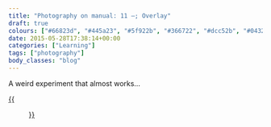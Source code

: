 ```yaml
---
title: "Photography on manual: 11 –; Overlay"
draft: true
colours: ["#66823d", "#445a23", "#5f922b", "#366722", "#dcc52b", "#043205", "#f0de3b"]
date: 2015-05-28T17:38:14+00:00
categories: ["Learning"]
tags: ["photography"]
body_classes: "blog"
---
```


A weird experiment that almost works…

[{{<figure class="wp-caption aligncenter size-full wp-image-4741" src="/images/2015/05/DSCF4954-small.jpg" alt="Dog lying on sofa overlaid with yellow tree blossom" width="1500" height="964" caption="**Sleeping in Spring.** Mucking about with overlaying a couple of photos. It’s a bit more editing than multiple exposures, but a similar style. I was just flicking through the layer blending modes and found something that looked a bit different. Here I’ve layered a couple of blending modes and erased some areas to bring Oskar’s face out">}}](/images/2015/05/DSCF4954-small.jpg)


